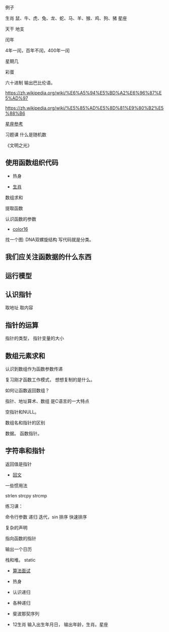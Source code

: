 例子

生肖
鼠、牛、虎、兔、龙、蛇、马、羊、猴、鸡、狗、猪
星座

天干
地支

闰年

4年一闰，百年不闰，400年一闰

星期几



彩蛋

六十进制
输出巴比伦语。

https://zh.wikipedia.org/wiki/%E6%A5%94%E5%BD%A2%E6%96%87%E5%AD%97

https://zh.wikipedia.org/wiki/%E5%85%AD%E5%8D%81%E9%80%B2%E5%88%B6


[星座参考](https://astrodoor.cc/keyword/sign.jsp)

习题课
什么是随机数

《文明之光》

## 使用函数组织代码

- 热身

- [生肖](https://zh.wikipedia.org/wiki/%E7%94%9F%E8%82%96)

数组求和

提取函数

认识函数的参数




- [color16](https://misc.flogisoft.com/bash/tip_colors_and_formatting)


找一个图: DNA双螺旋结构
写代码就是分类。


## 我们应关注函数据的什么东西


## 运行模型


## 认识指针

取地址
取内容

## 指针的运算

指针的类型，
指针变量的大小


## 数组元素求和

认识到数组作为函数参数传递

复习刚才函数工作模式， 想想复制的是什么。


如何让函数返回数组？


指针、地址算术、数组 是C语言的一大特点




空指针和NULL。

数组名和指针的区别


数据。
函数指针。


## 字符串和指针

返回值是指针

- [回文](https://zh.wikipedia.org/wiki/%E5%9B%9E%E6%96%87)


一些惯用法

strlen
strcpy
strcmp


练习课：

命令行参数
递归
迭代，sin
排序
快速排序

复杂的声明

指向函数的指针

输出一个日历

栈和堆。
static

- [算法面试](https://wizardforcel.gitbooks.io/the-art-of-programming-by-july/content/00.01.html)


- 热身

 - 认识递归
 - 各种递归
 - 斐波那契序列
   

- 12生肖
    输入出生年月日，
    输出年龄，生肖。星座
     

